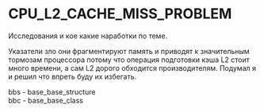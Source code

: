 # CPU_L2_CACHE_MISS_PROBLEM
Исследования и кое какие наработки по теме.

Указатели зло они фрагментируют память и приводят к значительным тормозам процессора потому что операция подготовки кэша L2 стоит много времени, а сам L2 дорого обходится производителям.
Подумал я и решил что впреть буду их избегать.

bbs - base_base_structure <br>
bbc - base_base_class
